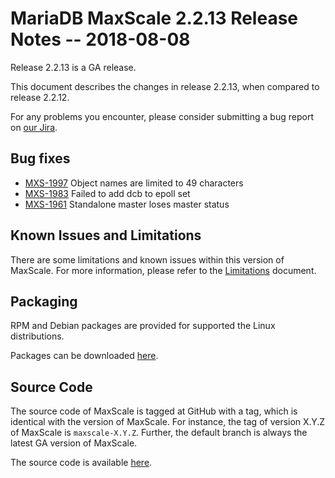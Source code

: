 # MariaDB MaxScale 2.2.13 Release Notes -- 2018-08-08

Release 2.2.13 is a GA release.

This document describes the changes in release 2.2.13, when compared to
release 2.2.12.

For any problems you encounter, please consider submitting a bug
report on [our Jira](https://jira.mariadb.org/projects/MXS).

## Bug fixes

* [MXS-1997](https://jira.mariadb.org/browse/MXS-1997) Object names are limited to 49 characters
* [MXS-1983](https://jira.mariadb.org/browse/MXS-1983) Failed to add dcb to epoll set
* [MXS-1961](https://jira.mariadb.org/browse/MXS-1961) Standalone master loses master status

## Known Issues and Limitations

There are some limitations and known issues within this version of MaxScale.
For more information, please refer to the [Limitations](../About/Limitations.md) document.

## Packaging

RPM and Debian packages are provided for supported the Linux distributions.

Packages can be downloaded [here](https://mariadb.com/downloads/mariadb-tx/maxscale).

## Source Code

The source code of MaxScale is tagged at GitHub with a tag, which is identical
with the version of MaxScale. For instance, the tag of version X.Y.Z of MaxScale
is `maxscale-X.Y.Z`. Further, the default branch is always the latest GA version
of MaxScale.

The source code is available [here](https://github.com/mariadb-corporation/MaxScale).
